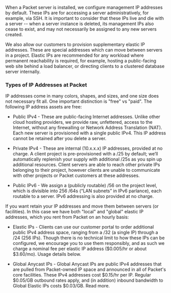 <!--<meta>
{
    "title":"Standard IPs",
    "description":"Standard IP addresses at Packet",
    "date": "09/20/2019",
    "tag":["Network", "IPs"]
}
</meta>-->

When a Packet server is installed, we configure management IP addresses by default. These IPs are for accessing a server administratively, for example, via SSH. It is important to consider that these IPs live and die with a server -- when a server instance is deleted, its management IPs also cease to exist, and may not necessarily be assigned to any new servers created.

We also allow our customers to provision supplementary elastic IP addresses. These are special addresses which can move between servers in a project. Elastic IPs are recommended for any workload where permanent reachability is required, for example, hosting a public-facing web site behind a load balancer, or directing clients to a clustered database server internally.

### Types of IP Addresses at Packet

IP addresses come in many colors, shapes, and sizes, and one size does not necessary fit all.   One important distinction is "free" vs "paid".  The following IP address assets are free:

* Public IPv4 - These are public-facing Internet addresses. Unlike other cloud hosting providers, we provide raw, unfettered, access to the Internet, without any firewalling or Network Address Translation (NAT).  Each new server is provisioned with a single public IPv4.  This IP address cannot be retained after you delete a server.

* Private IPv4 - These are internal (10.x.x.x) IP addresses, provided at no charge. A client project is pre-provisioned with a /25 by default; we’ll automatically replenish your supply with additional /25s as you spin up additional resources. Client servers are able to reach other private IPs belonging to their project, however clients are unable to communicate with other projects or Packet customers at these addresses.

* Public IPv6 - We assign a (publicly routable) /56 on the project level, which is divisible into 256 /64s (“LAN subnets” in IPv6 parlance), each routable to a server. IPv6 addressing is also provided at no charge.

If you want retain your IP addresses and move them between servers (or facilities). In this case we have both "local" and "global" elastic IP addresses, which you rent from Packet on an hourly basis:

* Elastic IPs - Clients can use our customer portal to order additional public IPv4 address space, ranging from a /32 (a single IP) through a /24 (256 IPs). Though there is no technical limit to how these IPs can be configured, we encourage you to use them responsibly, and as such we charge a nominal fee per elastic IP address ($0.005/hr or about $3.60/mo).  Usage details below.

* Global Anycast IPs - Global Anycast IPs are public IPv4 addresses that are pulled from Packet-owned IP space and announced in all of Packet's core facilities. These IPv4 addresses cost $0.15/hr per IP.  Regular $0.05/GB outbound rates apply, and (in addition) inbound bandwidth to Global Elastic IPs costs $0.03/GB.  Read more.
